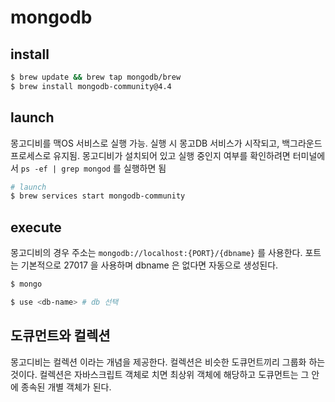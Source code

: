 # mongodb

## install
```zsh
$ brew update && brew tap mongodb/brew
$ brew install mongodb-community@4.4
```

## launch
몽고디비를 맥OS 서비스로 실행 가능. 실행 시 몽고DB 서비스가 시작되고, 백그라운드 프로세스로 유지됨.
몽고디비가 설치되어 있고 실행 중인지 여부를 확인하려면 터미널에서 `ps -ef | grep mongod` 를 실행하면 됨
 ```zsh
# launch
$ brew services start mongodb-community
```

## execute
몽고디비의 경우 주소는 `mongodb://localhost:{PORT}/{dbname}` 를 사용한다. 
포트는 기본적으로 27017 을 사용하며 dbname 은 없다면 자동으로 생성된다.

```zsh
$ mongo

$ use <db-name> # db 선택
```

## 도큐먼트와 컬렉션
몽고디비는 컬렉션 이라는 개념을 제공한다. 컬렉션은 비슷한 도큐먼트끼리 그룹화 하는 것이다. 
컬렉션은 자바스크립트 객체로 치면 최상위 객체에 해당하고 도큐먼트는 그 안에 종속된 개별 객체가 된다.

